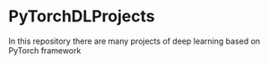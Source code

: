 # PyTorchDLProjects
In this repository there are many projects of deep learning based on PyTorch framework
